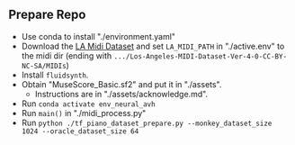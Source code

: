 ## Prepare Repo
- Use conda to install "./environment.yaml"  
- Download the [LA Midi Dataset](https://huggingface.co/datasets/projectlosangeles/Los-Angeles-MIDI-Dataset) and set `LA_MIDI_PATH` in "./active.env" to the midi dir (ending with `.../Los-Angeles-MIDI-Dataset-Ver-4-0-CC-BY-NC-SA/MIDIs`)  
- Install `fluidsynth`.  
- Obtain "MuseScore_Basic.sf2" and put it in "./assets".  
  - Instructions are in "./assets/acknowledge.md".  
- Run `conda activate env_neural_avh`
- Run `main()` in "./midi_process.py"  
- Run `python ./tf_piano_dataset_prepare.py --monkey_dataset_size 1024 --oracle_dataset_size 64`
